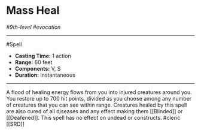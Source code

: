 # Mass Heal
*#9th-level #evocation*
___ 
#Spell
- **Casting Time:** 1 action
- **Range:** 60 feet
- **Components:** V, S
- **Duration:** Instantaneous
---
A flood of healing energy flows from you into injured creatures around you. You restore up to 700 hit points, divided as you choose among any number of creatures that you can see within range. Creatures healed by this spell are also cured of all diseases and any effect making them [[Blinded]] or [[Deafened]]. This spell has no effect on undead or constructs.
#cleric
[[SRD]]